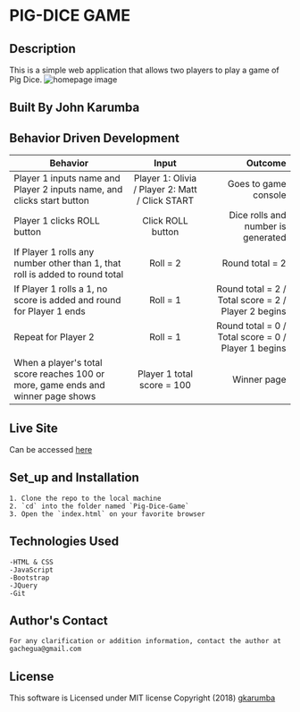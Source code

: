 # PIG-DICE GAME

## Description
This is a simple web application that allows two players to play a game of Pig Dice.
![homepage image]()
## Built By John Karumba

## Behavior Driven Development
| Behavior        | Input           | Outcome  |
| ------------- |:-------------:| -----:|
| Player 1 inputs name and Player 2 inputs name, and clicks start button | Player 1: Olivia / Player 2: Matt / Click START | Goes to game console |
| Player 1 clicks ROLL button | Click ROLL button | Dice rolls and number is generated
| If Player 1 rolls any number other than 1, that roll is added to round total | Roll = 2 | Round total = 2 |
| If Player 1 rolls a 1, no score is added and round for Player 1 ends | Roll = 1 | Round total = 2 / Total score = 2 / Player 2 begins |
| Repeat for Player 2 | Roll = 1 | Round total = 0 / Total score = 0 / Player 1 begins |
| When a player's total score reaches 100 or more, game ends and winner page shows | Player 1 total score = 100 | Winner page |

## Live Site
Can be accessed [here]( https://gkarumba.github.io/Pig-Dice-Game/)

## Set_up and Installation
    1. Clone the repo to the local machine
    2. `cd` into the folder named `Pig-Dice-Game`
    3. Open the `index.html` on your favorite browser

## Technologies Used
    -HTML & CSS
    -JavaScript
    -Bootstrap
    -JQuery
    -Git

## Author's Contact
    For any clarification or addition information, contact the author at gachegua@gmail.com

## License
This software is Licensed under MIT license Copyright (2018) [gkarumba]()

